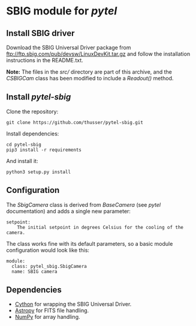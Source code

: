 SBIG module for *pytel*
=======================

Install SBIG driver
-------------------
Download the SBIG Universal Driver package from ftp://ftp.sbig.com/pub/devsw/LinuxDevKit.tar.gz and follow
the installation instructions in the README.txt.

**Note:** The files in the *src/* directory are part of this archive, and the *CSBIGCam* class has been modified to include a 
*Readout()* method.


Install *pytel-sbig*
--------------------
Clone the repository:

    git clone https://github.com/thusser/pytel-sbig.git


Install dependencies:

    cd pytel-sbig
    pip3 install -r requirements
        
And install it:

    python3 setup.py install


Configuration
-------------
The *SbigCamera* class is derived from *BaseCamera* (see *pytel* documentation) and adds a single new parameter:

    setpoint:
        The initial setpoint in degrees Celsius for the cooling of the camera.

The class works fine with its default parameters, so a basic module configuration would look like this:

    module:
      class: pytel_sbig.SbigCamera
      name: SBIG camera

Dependencies
------------
* [Cython](https://cython.org/) for wrapping the SBIG Universal Driver.
* [Astropy](http://www.astropy.org/) for FITS file handling.
* [NumPy](http://www.numpy.org/) for array handling.